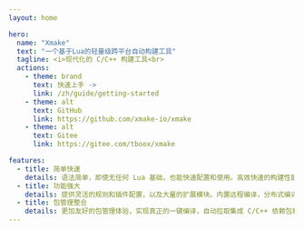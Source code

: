 ```yaml
---
layout: home

hero:
  name: "Xmake"
  text: "一个基于Lua的轻量级跨平台自动构建工具"
  tagline: <i>现代化的 C/C++ 构建工具<br>
  actions:
    - theme: brand
      text: 快速上手 ->
      link: /zh/guide/getting-started
    - theme: alt
      text: GitHub
      link: https://github.com/xmake-io/xmake
    - theme: alt
      text: Gitee
      link: https://gitee.com/tboox/xmake

features:
  - title: 简单快速
    details: 语法简单，即使无任何 Lua 基础，也能快速配置和使用。高效快速的构建性能，内置缓存、并行构建等各种优化特性
  - title: 功能强大
    details: 提供灵活的规则和插件配置，以及大量的扩展模块。内置远程编译，分布式编译，多语言混合编译，工程文件生成等功能。
  - title: 包管理整合
    details: 更加友好的包管理体验，实现真正的一键编译，自动拉取集成 C/C++ 依赖包和工具链。支持自建仓库，云端预编译加速以及与 Conan/Vcpkg 等现有包管理无缝整合。
---
```


